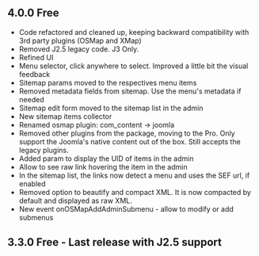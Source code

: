 ## 4.0.0 Free

* Code refactored and cleaned up, keeping backward compatibility with 3rd party plugins (OSMap and XMap)
* Removed J2.5 legacy code. J3 Only.
* Refined UI
* Menu selector, click anywhere to select. Improved a little bit the visual feedback
* Sitemap params moved to the respectives menu items
* Removed metadata fields from sitemap. Use the menu's metadata if needed
* Sitemap edit form moved to the sitemap list in the admin
* New sitemap items collector
* Renamed osmap plugin: com_content -> joomla
* Removed other plugins from the package, moving to the Pro. Only support the Joomla's native content out of the box. Still accepts the legacy plugins.
* Added param to display the UID of items in the admin
* Allow to see raw link hovering the item in the admin
* In the sitemap list, the links now detect a menu and uses the SEF url, if enabled
* Removed option to beautify and compact XML. It is now compacted by default and displayed as raw XML.
* New event onOSMapAddAdminSubmenu - allow to modify or add submenus

## 3.3.0 Free - Last release with J2.5 support
